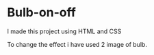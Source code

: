 # Bulb-on-off

I made this project using HTML and CSS

To change the effect i have used 2 image of bulb.
